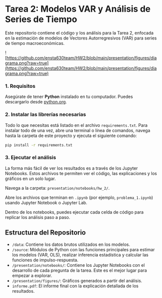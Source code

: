 # Tarea 2: Modelos VAR y Análisis de Series de Tiempo

Este repositorio contiene el código y los análisis para la Tarea 2, enfocada en la estimación de modelos de Vectores Autorregresivos (VAR) para series de tiempo macroeconómicas.

![https://github.com/ensta630team/HW2/blob/main/presentation/figures/diagrama.png?raw=true](https://github.com/ensta630team/HW2/blob/main/presentation/figures/diagrama.png?raw=true)

### 1. Requisitos

Asegúrate de tener **Python** instalado en tu computador. Puedes descargarlo desde [python.org](https://www.python.org/).

### 2. Instalar las librerías necesarias

Todo lo que necesitas está listado en el archivo `requirements.txt`. Para instalar todo de una vez, abre una terminal o línea de comandos, navega hasta la carpeta de este proyecto y ejecuta el siguiente comando:

```bash
pip install -r requirements.txt
```

### 3. Ejecutar el análisis

La forma más fácil de ver los resultados es a través de los Jupyter Notebooks. Estos archivos te permiten ver el código, las explicaciones y los gráficos en un solo lugar.

Navega a la carpeta: `presentation/notebooks/hw_2/`.

Abre los archivos que terminan en `.ipynb` (por ejemplo, `problema_1.ipynb`) usando Jupyter Notebook o Jupyter Lab.

Dentro de los notebooks, puedes ejecutar cada celda de código para replicar los análisis paso a paso.

## Estructura del Repositorio

  * `/data`: Contiene los datos brutos utilizados en los modelos.
  * `/source`: Módulos de Python con las funciones principales para estimar los modelos (VAR, OLS), realizar inferencia estadística y calcular las funciones de impulso-respuesta.
  * `/presentation/notebooks/`: Contiene los Jupyter Notebooks con el desarrollo de cada pregunta de la tarea. Este es el mejor lugar para empezar a explorar.
  * `/presentation/figures/`: Gráficos generados a partir del análisis.
  * `informe.pdf`: El informe final con la explicación detallada de los resultados.
